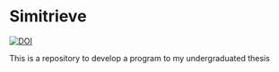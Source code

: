 # Simitrieve
[![DOI](https://zenodo.org/badge/DOI/10.5281/zenodo.1492898.svg)](https://doi.org/10.5281/zenodo.1492898)

This is a repository to develop a program to my undergraduated thesis 
